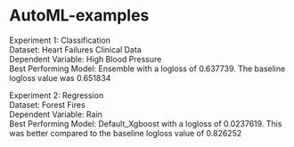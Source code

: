 # AutoML-examples


Experiment 1: Classification <br>
Dataset: Heart Failures Clinical Data <br>
Dependent Variable: High Blood Pressure <br>
Best Performing Model: Ensemble with a logloss of 0.637739. The baseline logloss value was 0.651834 <br>

Experiment 2: Regression <br>
Dataset: Forest Fires <br>
Dependent Variable: Rain <br>
Best Performing Model: Default_Xgboost with a logloss of 0.0237619. This was better compared to the baseline logloss value of 0.826252 <br>
